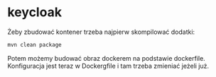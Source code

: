 # keycloak
Żeby zbudować kontener trzeba najpierw skompilować dodatki:
```bash
mvn clean package
```
Potem możemy budować obraz dockerem na podstawie dockerfile.
Konfiguracja jest teraz w Dockergfile i tam trzeba zmieniać jeżeli już.